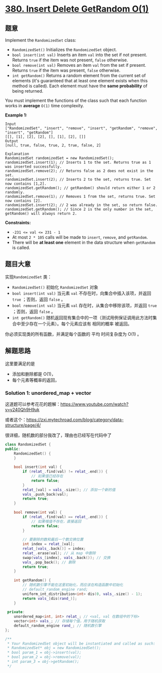 # [380. Insert Delete GetRandom O(1)](https://leetcode-cn.com/problems/insert-delete-getrandom-o1/)

## 题意

Implement the `RandomizedSet` class:

- `RandomizedSet()` Initializes the `RandomizedSet` object.
- `bool insert(int val)` Inserts an item `val` into the set if not present. Returns `true` if the item was not present, `false` otherwise.
- `bool remove(int val)` Removes an item `val` from the set if present. Returns `true` if the item was present, `false` otherwise.
- `int getRandom()` Returns a random element from the current set of elements (it's guaranteed that at least one element exists when this method is called). Each element must have the **same probability** of being returned.

You must implement the functions of the class such that each function works in **average** `O(1)` time complexity.

 

**Example 1:**

```
Input
["RandomizedSet", "insert", "remove", "insert", "getRandom", "remove", "insert", "getRandom"]
[[], [1], [2], [2], [], [1], [2], []]
Output
[null, true, false, true, 2, true, false, 2]

Explanation
RandomizedSet randomizedSet = new RandomizedSet();
randomizedSet.insert(1); // Inserts 1 to the set. Returns true as 1 was inserted successfully.
randomizedSet.remove(2); // Returns false as 2 does not exist in the set.
randomizedSet.insert(2); // Inserts 2 to the set, returns true. Set now contains [1,2].
randomizedSet.getRandom(); // getRandom() should return either 1 or 2 randomly.
randomizedSet.remove(1); // Removes 1 from the set, returns true. Set now contains [2].
randomizedSet.insert(2); // 2 was already in the set, so return false.
randomizedSet.getRandom(); // Since 2 is the only number in the set, getRandom() will always return 2.
```

 

**Constraints:**

- `-231 <= val <= 231 - 1`
- At most `2 * 105` calls will be made to `insert`, `remove`, and `getRandom`.
- There will be **at least one** element in the data structure when `getRandom` is called.

## 题目大意

实现`RandomizedSet` 类：

* `RandomizedSet()` 初始化 `RandomizedSet` 对象
* `bool insert(int val)` 当元素 `val` 不存在时，向集合中插入该项，并返回 `true` ；否则，返回 `false` 。
* `bool remove(int val)` 当元素 `val` 存在时，从集合中移除该项，并返回 `true` ；否则，返回 `false` 。
* `int getRandom()` 随机返回现有集合中的一项（测试用例保证调用此方法时集合中至少存在一个元素）。每个元素应该有 相同的概率 被返回。

你必须实现类的所有函数，并满足每个函数的 平均 时间复杂度为 O(1) 。



## 解题思路

这里要满足的是

* 添加和删除都是 O(1)，
* 每个元素等概率的返回，

### Solution 1:  unordered_map + vector

这道题可以参考花花的题解：https://www.youtube.com/watch?v=y240Qh9H9uk

或者这个：https://zxi.mytechroad.com/blog/category/data-structure/page/4/

很详细，随机数的部分我改了，理由也已经写在代码中了

```c++
class RandomizedSet {
public:
    RandomizedSet() {
    }
    
    bool insert(int val) {
        if (relat_.find(val) != relat_.end()) {
            // 如果值已经存在
            return false;
        }
        relat_[val] = vals_.size(); // 添加一个新的值
        vals_.push_back(val);
        return true;
    }
    
    bool remove(int val) {
        if (relat_.find(val) == relat_.end()) {
            // 如果哦值不存在，直接返回
            return false;
        }
        
        // 要删除的数和最后一个数交换位置
        int index = relat_[val];
        relat_[vals_.back()] = index;
        relat_.erase(val); // 从 map 中删除
        swap(vals_[index], vals_.back()); // 交换
        vals_.pop_back(); // 删除
        return true;
    }
    
    int getRandom() {
        // 随机数引擎不能在这里初始化，而应该在构造函数中初始化
        // default_random_engine rand;
        uniform_int_distribution<int> dis(0, vals_.size() - 1);
        return vals_[dis(rand_)];
    }
    
 private:
    unordered_map<int, int> relat_; // <val, val 在数组中的下标>
    vector<int> vals_; // 存储每个值，用于随机获取
    default_random_engine rand_; // 随机数引擎
};

/**
 * Your RandomizedSet object will be instantiated and called as such:
 * RandomizedSet* obj = new RandomizedSet();
 * bool param_1 = obj->insert(val);
 * bool param_2 = obj->remove(val);
 * int param_3 = obj->getRandom();
 */
```



